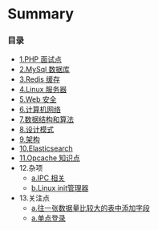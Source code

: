 # Summary

### 目录

* [1.PHP 面试点](docs/1.md)
* [2.MySql 数据库](docs/2.md)
* [3.Redis 缓存](docs/3.md)
* [4.Linux 服务器](docs/4.md)
* [5.Web 安全](docs/5.md)
* [6.计算机网络](docs/6.md)
* [7.数据结构和算法](docs/7.md)
* [8.设计模式](docs/8.md)
* [9.架构](docs/9.md)
* [10.Elasticsearch](docs/10.md)
* [11.Opcache 知识点](docs/11.md)
* 12.杂项
  * [a.IPC 相关](docs/12a.md)
  * [b.Linux init管理器](docs/12b.md)
* 13.关注点
  * [a.往一张数据量比较大的表中添加字段](docs/13a.md)
  * [a.单点登录](docs/13b.md)